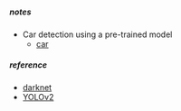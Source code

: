 
##### notes  
* Car detection using a pre-trained model  
    - [car](/vehicle/output/predictions.jpg) 

##### reference  
* [darknet](https://pjreddie.com/darknet/yolo/)
* [YOLOv2](https://cloudxlab.com/blog/object-detection-yolo-and-python-pydarknet/) 